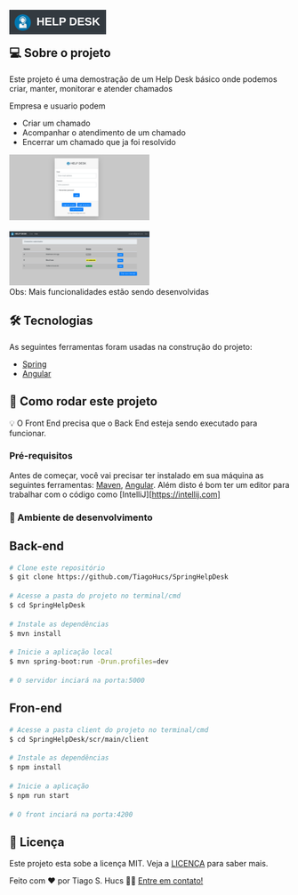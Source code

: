 <img src="git-assets/logo.png"  align="left" /><br><br>

## 💻 Sobre o projeto

Este projeto é uma demostração de um Help Desk básico onde podemos criar, manter, monitorar e atender chamados

Empresa e usuario podem
- Criar um chamado
- Acompanhar o atendimento de um chamado
- Encerrar um chamado que ja foi resolvido

<div>
<img src="git-assets/login.png" width="50%"/>
</div><br>
<div>
<img src="git-assets/listagem.png" width="50%" />
</div>
Obs: Mais funcionalidades estão sendo desenvolvidas

## 🛠 Tecnologias

As seguintes ferramentas foram usadas na construção do projeto:

- [Spring][spring]
- [Angular][angular]

## 🚀 Como rodar este projeto

💡 O Front End precisa que o Back End esteja sendo executado para funcionar.

### Pré-requisitos

Antes de começar, você vai precisar ter instalado em sua máquina as seguintes ferramentas:
[Maven](https://maven.com), [Angular][angular]. 
Além disto é bom ter um editor para trabalhar com o código como [IntelliJ][https://intellij.com]

### 🎲 Ambiente de desenvolvimento

## Back-end

```bash
# Clone este repositório
$ git clone https://github.com/TiagoHucs/SpringHelpDesk

# Acesse a pasta do projeto no terminal/cmd
$ cd SpringHelpDesk

# Instale as dependências
$ mvn install

# Inicie a aplicação local
$ mvn spring-boot:run -Drun.profiles=dev

# O servidor inciará na porta:5000
```

## Fron-end

```bash
# Acesse a pasta client do projeto no terminal/cmd
$ cd SpringHelpDesk/scr/main/client

# Instale as dependências
$ npm install

# Inicie a aplicação
$ npm run start

# O front inciará na porta:4200
```


## 📝 Licença

Este projeto esta sobe a licença MIT. Veja a [LICENÇA](license) para saber mais.

Feito com ❤️ por Tiago S. Hucs 👋🏽 [Entre em contato!](https://www.linkedin.com/in/tiagohucs/)

[spring]: https://spring.io/
[angular]: https://angular.io/
